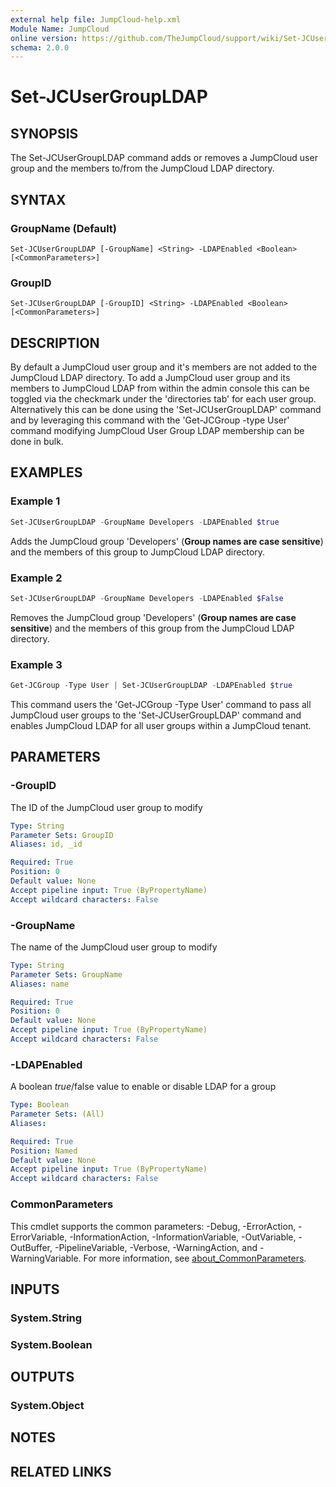 ```yaml
---
external help file: JumpCloud-help.xml
Module Name: JumpCloud
online version: https://github.com/TheJumpCloud/support/wiki/Set-JCUserGroupLDAP
schema: 2.0.0
---
```


# Set-JCUserGroupLDAP

## SYNOPSIS
The Set-JCUserGroupLDAP command adds or removes a JumpCloud user group and the members to/from the JumpCloud LDAP directory.

## SYNTAX

### GroupName (Default)
```
Set-JCUserGroupLDAP [-GroupName] <String> -LDAPEnabled <Boolean> [<CommonParameters>]
```

### GroupID
```
Set-JCUserGroupLDAP [-GroupID] <String> -LDAPEnabled <Boolean> [<CommonParameters>]
```

## DESCRIPTION
By default a JumpCloud user group and it's members are not added to the JumpCloud LDAP directory. To add a JumpCloud user group and its members to JumpCloud LDAP from within the admin console this can be toggled via the checkmark under the 'directories tab' for each user group.
Alternatively this can be done using the 'Set-JCUserGroupLDAP' command and by leveraging this command with the 'Get-JCGroup -type User' command modifying JumpCloud User Group LDAP membership can be done in bulk.

## EXAMPLES

### Example 1
```powershell
Set-JCUserGroupLDAP -GroupName Developers -LDAPEnabled $true
```

Adds the JumpCloud group 'Developers' (**Group names are case sensitive**) and the members of this group to JumpCloud LDAP directory.

### Example 2
```powershell
Set-JCUserGroupLDAP -GroupName Developers -LDAPEnabled $False
```

Removes the JumpCloud group 'Developers' (**Group names are case sensitive**) and the members of this group from the JumpCloud LDAP directory.

### Example 3
```powershell
Get-JCGroup -Type User | Set-JCUserGroupLDAP -LDAPEnabled $true
```

This command users the 'Get-JCGroup -Type User' command to pass all JumpCloud user groups to the 'Set-JCUserGroupLDAP' command and enables JumpCloud LDAP for all user groups within a JumpCloud tenant.

## PARAMETERS

### -GroupID
The ID of the JumpCloud user group to modify

```yaml
Type: String
Parameter Sets: GroupID
Aliases: id, _id

Required: True
Position: 0
Default value: None
Accept pipeline input: True (ByPropertyName)
Accept wildcard characters: False
```

### -GroupName
The name of the JumpCloud user group to modify

```yaml
Type: String
Parameter Sets: GroupName
Aliases: name

Required: True
Position: 0
Default value: None
Accept pipeline input: True (ByPropertyName)
Accept wildcard characters: False
```

### -LDAPEnabled
A boolean $true/$false value to enable or disable LDAP for a group

```yaml
Type: Boolean
Parameter Sets: (All)
Aliases:

Required: True
Position: Named
Default value: None
Accept pipeline input: True (ByPropertyName)
Accept wildcard characters: False
```

### CommonParameters
This cmdlet supports the common parameters: -Debug, -ErrorAction, -ErrorVariable, -InformationAction, -InformationVariable, -OutVariable, -OutBuffer, -PipelineVariable, -Verbose, -WarningAction, and -WarningVariable. For more information, see [about_CommonParameters](http://go.microsoft.com/fwlink/?LinkID=113216).

## INPUTS

### System.String
### System.Boolean
## OUTPUTS

### System.Object
## NOTES

## RELATED LINKS
